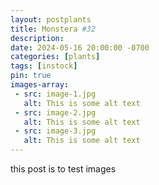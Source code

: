 ```yaml
---
layout: postplants
title: Monstera #32
description: 
date: 2024-05-16 20:00:00 -0700
categories: [plants]
tags: [instock]
pin: true
images-array:
 - src: image-1.jpg
   alt: This is some alt text
 - src: image-2.jpg
   alt: This is some alt text
 - src: image-3.jpg
   alt: This is some alt text
---
```





this post is to test images
